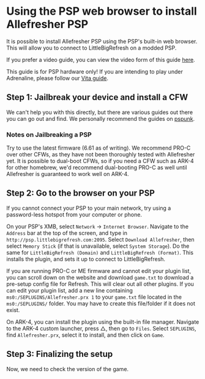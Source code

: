 # Using the PSP web browser to install Allefresher PSP

<include from="Library.topic" element-id="supported-version-notice"/>

It is possible to install Allefresher PSP using the PSP's built-in web browser. 
This will allow you to connect to LittleBigRefresh on a modded PSP.

If you prefer a video guide, you can view the video form of this guide [here](https://www.youtube.com/watch?v=Y0Oj16YzQzY).

<warning>This guide is for PSP hardware only! If you are intending to play under Adrenaline, please follow our <a href="vita.md">Vita guide</a>.</warning>

## Step 1: Jailbreak your device and install a CFW

We can't help you with this directly, but there are various guides out there you can go out and find. We personally recommend the guides on [pspunk](https://www.pspunk.com/psp-cfw/).

### Notes on Jailbreaking a PSP

Try to use the latest firmware (6.61 as of writing). 
We recommend PRO-C over other CFWs, as they have not been thoroughly tested with Allefresher yet. 
It is possible to dual-boot CFWs, so if you need a CFW such as ARK-4 for other homebrew, 
we'd recommend dual-booting PRO-C as well until Allefresher is guaranteed to work well on ARK-4.

## Step 2: Go to the browser on your PSP

<note>If you cannot connect your PSP to your main network, try using a password-less hotspot from your computer or phone.</note>

On your PSP's XMB, select `Network` → `Internet Browser`. 
Navigate to the `Address` bar at the top of the screen, and type in `http://psp.littlebigrefresh.com:2095`.
Select `Download Allefresher`, then select `Memory Stick` (if that is unavailable, select `System Storage`). 
Do the same for `LittleBigRefresh (Domain)` and `LittleBigRefresh (Format)`. 
This installs the plugin, and sets it up to connect to LittleBigRefresh.

If you are running PRO-C or ME firmware and cannot edit your plugin list, 
you can scroll down on the website and download `game.txt` to download a pre-setup config file for Refresh. 
This will clear out all other plugins.
If you can edit your plugin list, add a new line containing `ms0:/SEPLUGINS/Allefresher.prx 1` to your `game.txt` file located in the `ms0:/SEPLUGINS/` folder. 
You may have to create this file/folder if it does not exist.

On ARK-4, you can install the plugin using the built-in file manager. 
Navigate to the ARK-4 custom launcher, press <shortcut>△</shortcut>, then go to `Files`. 
Select `SEPLUGINS`, find `Allefresher.prx`, select it to install, and then click on `Game`.

## Step 3: Finalizing the setup

Now, we need to check the version of the game.

<include from="Library.topic" element-id="check-lbppsp-version" />

<include from="Library.topic" element-id="final-patching-message" />